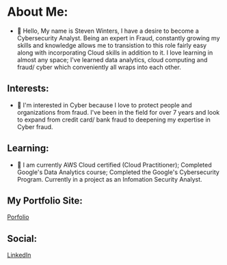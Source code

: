 # About Me:
- 👋 Hello, My name is Steven Winters, I have a desire to become a Cybersecurity Analyst. Being an expert in Fraud, constantly growing my skills and knowledge allows me to transistion to this role fairly easy along with incorporating Cloud skills in addition to it. I love learning in almost any space; I've learned data analytics, cloud computing and fraud/ cyber which conveniently all wraps into each other.


## Interests:
- 👀 I'm interested in Cyber because I love to protect people and organizations from fraud. I've been in the field for over 7 years and look to expand from credit card/ bank fraud to deepening my expertise in Cyber fraud.


## Learning:
- 🌱  I am currently AWS Cloud certified (Cloud Practitioner); Completed Google's Data Analytics course; Completed the Google's Cybersecurity Program. Currently in a project as an Infomation Security Analyst.


## My Portfolio Site:
[Porfolio](https://drive.google.com/drive/folders/1ZESv-PBkLY0HFI6qFPLALvAyPAf6WrEn?usp=drive_link) <br>

## Social:
[LinkedIn](https://www.linkedin.com/in/stevenwinters24/) <br>
